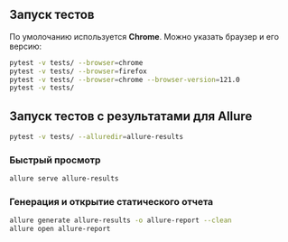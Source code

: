 ## Запуск тестов

По умолочанию используется **Chrome**.
Можно указать браузер и его версию:
```bash
pytest -v tests/ --browser=chrome
pytest -v tests/ --browser=firefox
pytest -v tests/ --browser=chrome --browser-version=121.0
pytest -v tests/
```

## Запуск тестов с результатами для Allure

```bash
pytest -v tests/ --alluredir=allure-results
```

### Быстрый просмотр 
```bash
allure serve allure-results
```

### Генерация и открытие статического отчета
```bash
allure generate allure-results -o allure-report --clean
allure open allure-report
```

